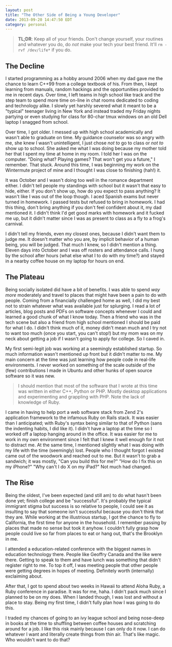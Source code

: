```yaml
---
layout: post
title: "The Other Side of Being a Young Developer"
date: 2013-09-20 14:47:50 EDT
category: personal
---
```


> **TL;DR**: Keep all of your friends. Don't change yourself, your routines
> and whatever you do, do *not* make your tech your best friend. It'll `rm
> -rvf /dev/life*` if you do.

## The Decline

I started programming as a hobby around 2006 when my dad gave me the chance to
learn C++99 from a college textbook of his. From then, I kept learning from
manuals, random hackings and the opportunities provided to me in recent days.
Over time, I left teams in high school like track and the step team to spend
more time on-line in chat rooms dedicated to coding and technology alike. I
slowly yet harshly severed what it meant to be a "typical" teenager living in
New York and instead traded my Friday nights partying or even studying for
class for 80-char tmux windows on an old Dell laptop I snagged from school.

Over time, I got older. I messed up with high school academically and wasn't able
to graduate on time. My guidance counselor was so angry with me, she knew I
wasn't unintelligent, I just chose *not to* go to class or *not to* show up to
school. She asked me what I was doing because my mother told her that I spent
my time at home in my room. I told her I was on the computer. "Doing what?
Playing games? That won't get you a future," I remember. That stuck. Around
this time, I was beginning my work on the Wintermute project of mine and I
thought I was close to finishing (hah!) it.

It was October and I wasn't doing too well in the romance department either. I
didn't tell people my standings with school but it wasn't that easy to hide,
either. If you don't show up, how do you expect to pass anything? It wasn't
like I was out of the loop though. I aced Spanish exams but never turned in
homework. I passed tests but refused to bring in homework. I had this thing,
don't bring anything if you don't feel confident about it, my dad mentioned
it. I didn't think I'd get good marks with homework and it fucked me up, but
it didn't matter since I was as present to class as a fly to a frog's
carnival.

I didn't tell my friends, even my closest ones, because I didn't want them to
judge me. It doesn't matter who you are, by implicit behavior of a human being,
you will be judged. That much I knew, so I didn't mention a thing. Eleven days
into October and I was off rosters and attendance calls. I hung by the school
after hours (what else what I to do with my time?) and stayed in a nearby
coffee house on my laptop for hours on end.

## The Plateau

Being socially isolated did have a bit of benefits. I was able to spend *way
more* moderately and travel to places that might have been a pain to do with
people. Coming from a financially challenged home as well, I did my best not
to strain whatever what was available just for splurging. I read a lot of
articles, blog posts and PDFs on software concepts whenever I could and
learned a good chunk of what I know today. Then a friend who was in the tech
scene but also a friend from high school mentioned I should be paid for what I
do. I didn't think much of it, money didn't mean much and I try not to want
too much (once you start, you can't stop!) but my mom was on my neck about
getting a job if I wasn't going to apply for college. So I caved in.

My first semi-legit job was working at a seemingly established startup. So
much information wasn't mentioned up front but it didn't matter to me. My main
concern at the time was just learning how people code in real-life
environments. I never worked on something of the scale outside of the (few)
contributions I made in Ubuntu and other hunks of open source software so it
was new.

> I should mention that most of the software that I wrote at this time was
> written in either C++, Python or PHP. Mostly desktop applications and
> experimenting and grappling with PHP. Note the lack of knowledge of Ruby.

I came in having to help port a web software stack from Zend 2's application
framework to the infamous Ruby on Rails stack. It was easier than I
anticipated; with Ruby's syntax being similar to that of Python (sans the
indenting habits, I did like it). I didn't have a laptop at the time so I
worked off a laptop hanging around in the office. It was easier for me to work
in my own environment since I felt that I knew it well enough for it not to
distract me. At the same time, I mentioned slightly what I was doing with my
life with the time (seemingly) lost. People who I thought forgot I existed
came out of the woodwork and reached out to me. But it wasn't to grab a
sandwich; it was mostly, "Can you build this for me?" "How do I fix this on my
iPhone?" "Why can't I do X on my iPad?" Not much had changed.

## The Rise

Being the oldest, I've been expected (and still am) to do what hasn't been
done yet; finish college and be "successful". It's probably the typical
immigrant stigma but success is so relative to people, I could see it as
insulting to say that someone isn't successful because you don't think that
they are. While working at the illustrious startup, I got the chance to fly to
California, the first time for anyone in the household. I remember passing by
places that made no sense but took it anyhow. I couldn't fully grasp how
people could live so far from places to eat or hang out, that's the Brooklyn
in me.

I attended a education-related conference with the biggest names in education
technology there. People like Geoffry Canada and the like were there. Getting
to speak to them and have lunch was something that didn't register right to
me. To top it off, I was meeting people that other people were getting degrees
in hopes of meeting. Definitely worth (internally) exclaiming about.

After that, I got to spend about two weeks in Hawaii to attend Aloha Ruby, a
Ruby conference in paradise. It was for me, haha. I didn't pack much since I
planned to be on my does. When I landed though, I was lost and without a place
to stay. Being my first time, I didn't fully plan how I was going to do this.

I traded my chances of going to an ivy league school and being nose-deep in
books at the time to shuffling between coffee houses and scratching around for
a job. I like this risk mainly because I can only do it now. I can do whatever
I want and literally create things from thin air. That's like magic. Who
wouldn't want to do that?

